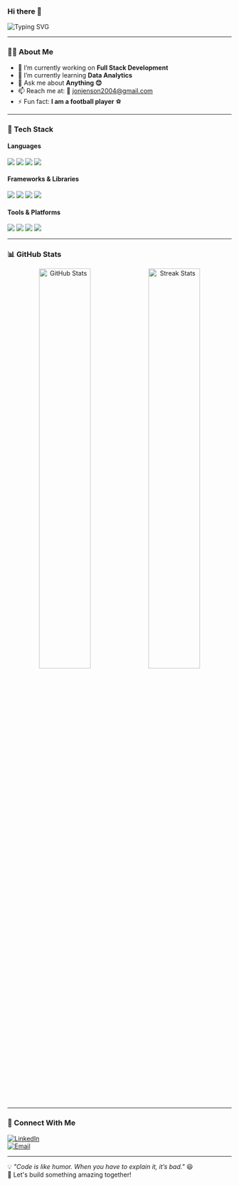 ### Hi there 👋  

<img src="https://readme-typing-svg.herokuapp.com?font=Fira+Code&weight=600&size=22&pause=1000&color=F7A41D&width=435&lines=Welcome+to+my+GitHub!;I+am+Jon+Jenson;Passionate+Developer+%26+Learner+%F0%9F%9A%80" alt="Typing SVG" />

---

### 👨‍💻 About Me  
- 🔭 I’m currently working on **Full Stack Development**  
- 🌱 I’m currently learning **Data Analytics**  
- 💬 Ask me about **Anything 😊**  
- 📫 Reach me at: 📧 jonjenson2004@gmail.com  
- ⚡ Fun fact: **I am a football player** ⚽  

---

### 🚀 Tech Stack  

#### **Languages**  
<p>
  <img src="https://img.shields.io/badge/Python-3776AB?style=for-the-badge&logo=python&logoColor=white" />
  <img src="https://img.shields.io/badge/JavaScript-F7DF1E?style=for-the-badge&logo=javascript&logoColor=black" />
  <img src="https://img.shields.io/badge/TypeScript-3178C6?style=for-the-badge&logo=typescript&logoColor=white" />
  <img src="https://img.shields.io/badge/C++-00599C?style=for-the-badge&logo=c%2B%2B&logoColor=white" />
</p>

#### **Frameworks & Libraries**  
<p>
  <img src="https://img.shields.io/badge/React-61DAFB?style=for-the-badge&logo=react&logoColor=black" />
  <img src="https://img.shields.io/badge/Next.js-000000?style=for-the-badge&logo=next.js&logoColor=white" />
  <img src="https://img.shields.io/badge/Django-092E20?style=for-the-badge&logo=django&logoColor=white" />
  <img src="https://img.shields.io/badge/TailwindCSS-38B2AC?style=for-the-badge&logo=tailwind-css&logoColor=white" />
</p>

#### **Tools & Platforms**  
<p>
  <img src="https://img.shields.io/badge/Git-F05032?style=for-the-badge&logo=git&logoColor=white" />
  <img src="https://img.shields.io/badge/GitHub-181717?style=for-the-badge&logo=github&logoColor=white" />
  <img src="https://img.shields.io/badge/VsCode-007ACC?style=for-the-badge&logo=visual-studio-code&logoColor=white" />
  <img src="https://img.shields.io/badge/PostgreSQL-336791?style=for-the-badge&logo=postgresql&logoColor=white" />
</p>

---

### 📊 GitHub Stats  
<p align="center">
  <img src="https://github-readme-stats.vercel.app/api?username=JonJenson&show_icons=true&theme=radical" alt="GitHub Stats" width="48%" />
  <img src="https://github-readme-streak-stats.herokuapp.com/?user=JonJenson&theme=radical" alt="Streak Stats" width="48%" />
</p>

---

### 🔗 Connect With Me  
[![LinkedIn](https://img.shields.io/badge/LinkedIn-0A66C2?style=for-the-badge&logo=linkedin&logoColor=white)](https://www.linkedin.com/in/JonJenson/)  
[![Email](https://img.shields.io/badge/Email-D14836?style=for-the-badge&logo=gmail&logoColor=white)](mailto:jonjenson2004@gmail.com)  


---

💡 _"Code is like humor. When you have to explain it, it’s bad."_ 😆  
🚀 Let's build something amazing together!  
